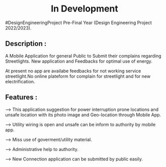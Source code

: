<h1 align="center">In Development</h1>

#DesignEngineeringProject
Pre-Final Year (Design Engineering Project 2022/2023).

Description : 
---------------------------------------------------------------------------------------------------------

A Mobile Application for general Public to Submit their complains regarding Streetlights.
New application and Feedbacks for optimal use of energy.

At present no app are availabe feedbacks for not working service streetlight.No online plateform for complain for streetlight and for new electrification.

Features :
---------------------------------------------------------------------------------------------------------

--> This application suggestion for power interruption prone locations and unsafe location with its photo     image and Geo-location through Mobile App.

--> Utility wiring is open and unsafe can be inform to authority by mobile app.

--> Miss use of goverment/utility material.

--> Administrative help to authority.

--> New Connection application can be submitted by public easily.

 
